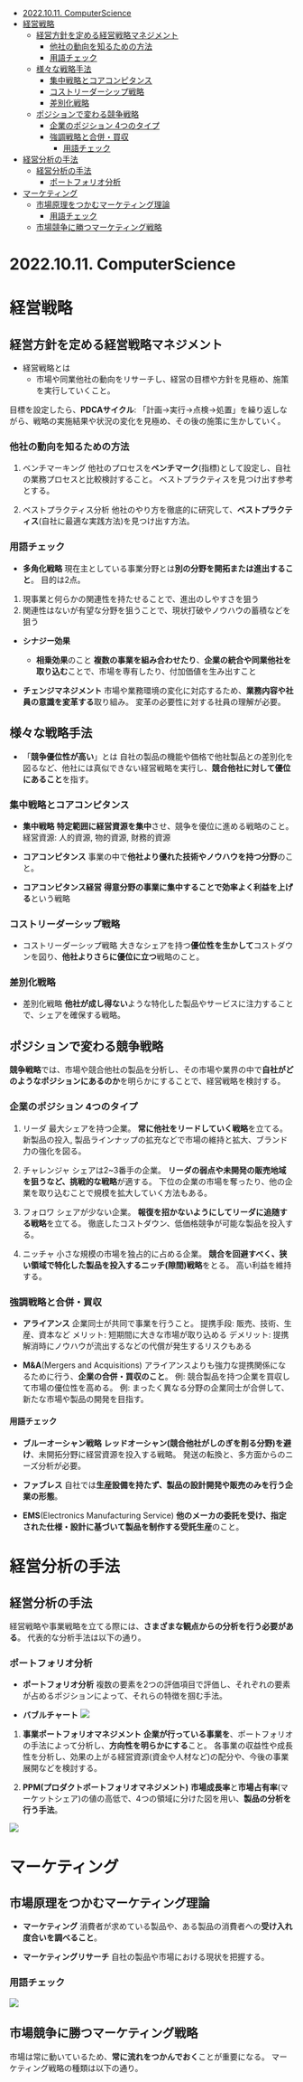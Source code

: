 - [2022.10.11. ComputerScience](#20221011-computerscience)
- [経営戦略](#経営戦略)
  - [経営方針を定める経営戦略マネジメント](#経営方針を定める経営戦略マネジメント)
    - [他社の動向を知るための方法](#他社の動向を知るための方法)
    - [用語チェック](#用語チェック)
  - [様々な戦略手法](#様々な戦略手法)
    - [集中戦略とコアコンピタンス](#集中戦略とコアコンピタンス)
    - [コストリーダーシップ戦略](#コストリーダーシップ戦略)
    - [差別化戦略](#差別化戦略)
  - [ポジションで変わる競争戦略](#ポジションで変わる競争戦略)
    - [企業のポジション 4つのタイプ](#企業のポジション-4つのタイプ)
    - [強調戦略と合併・買収](#強調戦略と合併買収)
      - [用語チェック](#用語チェック-1)
- [経営分析の手法](#経営分析の手法)
  - [経営分析の手法](#経営分析の手法-1)
    - [ポートフォリオ分析](#ポートフォリオ分析)
- [マーケティング](#マーケティング)
  - [市場原理をつかむマーケティング理論](#市場原理をつかむマーケティング理論)
    - [用語チェック](#用語チェック-2)
  - [市場競争に勝つマーケティング戦略](#市場競争に勝つマーケティング戦略)
# 2022.10.11. ComputerScience

# 経営戦略

## 経営方針を定める経営戦略マネジメント

* 経営戦略とは
  + 市場や同業他社の動向をリサーチし、経営の目標や方針を見極め、施策を実行していくこと。

目標を設定したら、**PDCAサイクル**: 「計画->実行->点検->処置」を繰り返しながら、戦略の実施結果や状況の変化を見極め、その後の施策に生かしていく。

### 他社の動向を知るための方法

1. ベンチマーキング
他社のプロセスを**ベンチマーク**(指標)として設定し、自社の業務プロセスと比較検討すること。
ベストプラクティスを見つけ出す参考とする。

2. ベストプラクティス分析
他社のやり方を徹底的に研究して、**ベストプラクティス**(自社に最適な実践方法)を見つけ出す方法。

### 用語チェック

* **多角化戦略**
現在主としている事業分野とは**別の分野を開拓または進出すること**。
目的は2点。
1. 現事業と何らかの関連性を持たせることで、進出のしやすさを狙う
2. 関連性はないが有望な分野を狙うことで、現状打破やノウハウの蓄積などを狙う

* **シナジー効果**
  + **相乗効果**のこと
**複数の事業を組み合わせたり**、**企業の統合や同業他社を取り込む**ことで、市場を専有したり、付加価値を生み出すこと

* **チェンジマネジメント**
市場や業務環境の変化に対応するため、**業務内容や社員の意識を変革する**取り組み。
変革の必要性に対する社員の理解が必要。

## 様々な戦略手法

* 「**競争優位性が高い**」とは
自社の製品の機能や価格で他社製品との差別化を図るなど、他社には真似できない経営戦略を実行し、**競合他社に対して優位にあること**を指す。

### 集中戦略とコアコンピタンス

* **集中戦略**
**特定範囲に経営資源を集中**させ、競争を優位に進める戦略のこと。
経営資源: 人的資源, 物的資源, 財務的資源

* **コアコンピタンス**
事業の中で**他社より優れた技術やノウハウを持つ分野**のこと。

* **コアコンピタンス経営**
**得意分野の事業に集中することで効率よく利益を上げる**という戦略

### コストリーダーシップ戦略

* コストリーダーシップ戦略
大きなシェアを持つ**優位性を生かして**コストダウンを図り、**他社よりさらに優位に立つ**戦略のこと。

### 差別化戦略

* 差別化戦略
**他社が成し得ない**ような特化した製品やサービスに注力することで、シェアを確保する戦略。

## ポジションで変わる競争戦略

**競争戦略**では、市場や競合他社の製品を分析し、その市場や業界の中で**自社がどのようなポジションにあるのか**を明らかにすることで、経営戦略を検討する。

### 企業のポジション 4つのタイプ

1. リーダ
最大シェアを持つ企業。
**常に他社をリードしていく戦略**を立てる。
新製品の投入, 製品ラインナップの拡充などで市場の維持と拡大、ブランド力の強化を図る。

2. チャレンジャ
シェアは2~3番手の企業。
**リーダの弱点や未開発の販売地域を狙うなど、挑戦的な戦略**が適する。
下位の企業の市場を奪ったり、他の企業を取り込むことで規模を拡大していく方法もある。

3. フォロワ
シェアが少ない企業。
**報復を招かないようにしてリーダに追随する戦略**を立てる。
徹底したコストダウン、低価格競争が可能な製品を投入する。

4. ニッチャ
小さな規模の市場を独占的に占める企業。
**競合を回避すべく、狭い領域で特化した製品を投入するニッチ(隙間)戦略**をとる。
高い利益を維持する。

### 強調戦略と合併・買収

* **アライアンス**
企業同士が共同で事業を行うこと。
提携手段: 販売、技術、生産、資本など
メリット: 短期間に大きな市場が取り込める
デメリット: 提携解消時にノウハウが流出するなどの代償が発生するリスクもある

* **M&A**(Mergers and Acquisitions)
アライアンスよりも強力な提携関係になるために行う、**企業の合併・買収のこと**。
例: 競合製品を持つ企業を買収して市場の優位性を高める。
例: まったく異なる分野の企業同士が合併して、新たな市場や製品の開発を目指す。

#### 用語チェック

* **ブルーオーシャン戦略**
**レッドオーシャン(競合他社がしのぎを削る分野)を避け**、未開拓分野に経営資源を投入する戦略。
発送の転換と、多方面からのニーズ分析が必要。

* **ファブレス**
自社では**生産設備を持たず、製品の設計開発や販売のみを行う企業の形態**。

* **EMS**(Electronics Manufacturing Service)
**他のメーカの委託を受け、指定された仕様・設計に基づいて製品を制作する受託生産**のこと。

# 経営分析の手法

## 経営分析の手法

経営戦略や事業戦略を立てる際には、**さまざまな観点からの分析を行う必要がある**。
代表的な分析手法は以下の通り。

### ポートフォリオ分析

* **ポートフォリオ分析**
複数の要素を2つの評価項目で評価し、それぞれの要素が占めるポジションによって、それらの特徴を掴む手法。

* **バブルチャート**
![](2022-10-11-10-45-48.png)

1. **事業ポートフォリオマネジメント**
**企業が行っている事業を**、ポートフォリオの手法によって分析し、**方向性を明らかにする**こと。
各事業の収益性や成長性を分析し、効果の上がる経営資源(資金や人材など)の配分や、今後の事業展開などを検討する。

2. **PPM(プロダクトポートフォリオマネジメント)**
**市場成長率**と**市場占有率**(マーケットシェア)の値の高低で、4つの領域に分けた図を用い、**製品の分析を行う手法**。

![](2022-10-11-10-49-47.png)

# マーケティング

## 市場原理をつかむマーケティング理論

- **マーケティング**
消費者が求めている製品や、ある製品の消費者への**受け入れ度合いを調べること**。

- **マーケティングリサーチ**
自社の製品や市場における現状を把握する。

### 用語チェック

![](2022-10-11-11-14-51.png)

## 市場競争に勝つマーケティング戦略

市場は常に動いているため、**常に流れをつかんでおく**ことが重要になる。
マーケティング戦略の種類は以下の通り。



